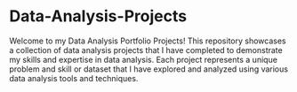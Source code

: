 # Data-Analysis-Projects

Welcome to my Data Analysis Portfolio Projects! This repository showcases a collection of data analysis projects that I have completed to demonstrate my skills and expertise in data analysis. Each project represents a unique problem and skill or dataset that I have explored and analyzed using various data analysis tools and techniques.
